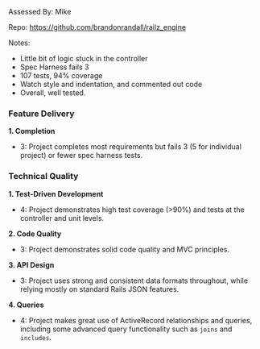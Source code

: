 Assessed By: Mike

Repo: https://github.com/brandonrandall/railz_engine

Notes:
* Little bit of logic stuck in the controller
* Spec Harness fails 3
* 107 tests, 94% coverage
* Watch style and indentation, and commented out code
* Overall, well tested.


### Feature Delivery

**1. Completion**

* 3: Project completes most requirements but fails 3 (5 for individual project) or fewer spec harness tests.

### Technical Quality

**1. Test-Driven Development**

* 4: Project demonstrates high test coverage (>90%) and tests at the controller and unit levels.

**2. Code Quality**

* 3: Project demonstrates solid code quality and MVC principles.

**3. API Design**

* 3: Project uses strong and consistent data formats throughout, while relying mostly on standard Rails JSON features.

**4. Queries**

* 4: Project makes great use of ActiveRecord relationships and queries, including some advanced query functionality such as `joins` and `includes`.
